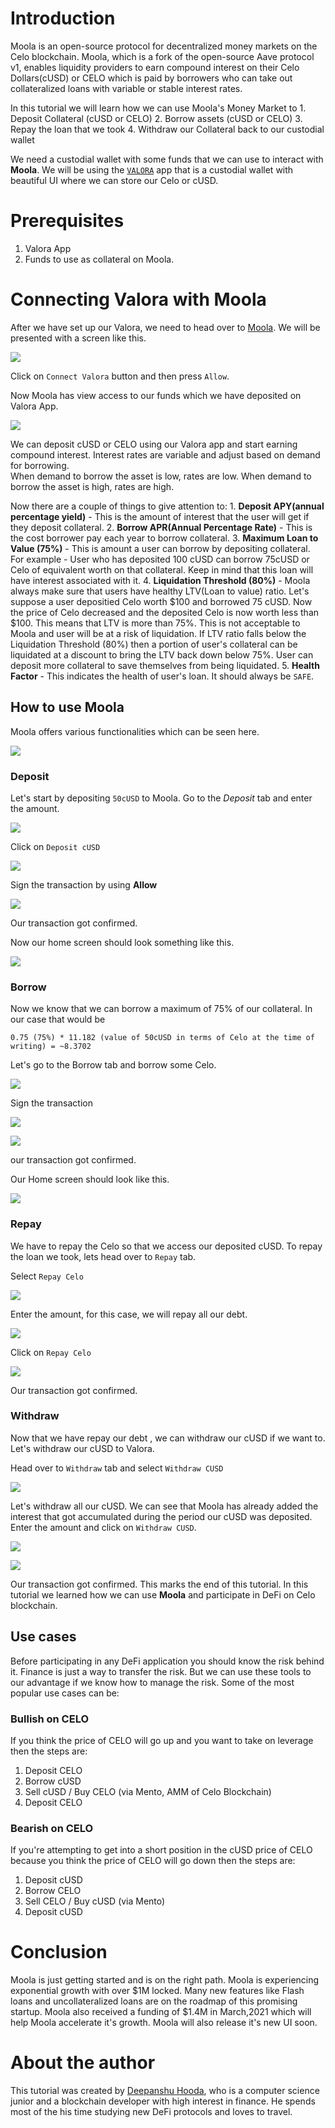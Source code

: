 # Introduction

Moola is an open-source protocol for decentralized money markets on the Celo blockchain. Moola, which is a fork of the open-source Aave protocol v1, enables liquidity providers to earn compound interest on their Celo Dollars\(cUSD\) or CELO which is paid by borrowers who can take out collateralized loans with variable or stable interest rates.

In this tutorial we will learn how we can use Moola's Money Market to 1. Deposit Collateral \(cUSD or CELO\) 2. Borrow assets \(cUSD or CELO\) 3. Repay the loan that we took 4. Withdraw our Collateral back to our custodial wallet

We need a custodial wallet with some funds that we can use to interact with **Moola**. We will be using the [`VALORA`](https://valoraapp.com/) app that is a custodial wallet with beautiful UI where we can store our Celo or cUSD.

# Prerequisites

1. Valora App
2. Funds to use as collateral on Moola.

# Connecting Valora with Moola

After we have set up our Valora, we need to head over to [Moola](https://app.moola.market/#/welcome). We will be presented with a screen like this.

![](https://imgur.com/0rayIk4.png)

Click on `Connect Valora` button and then press `Allow`.

Now Moola has view access to our funds which we have deposited on Valora App.

![](https://imgur.com/HXKeUlh.png)

We can deposit cUSD or CELO using our Valora app and start earning compound interest. Interest rates are variable and adjust based on demand for borrowing.  
When demand to borrow the asset is low, rates are low. When demand to borrow the asset is high, rates are high.

Now there are a couple of things to give attention to: 1. **Deposit APY\(annual percentage yield\)** - This is the amount of interest that the user will get if they deposit collateral. 2. **Borrow APR\(Annual Percentage Rate\)** - This is the cost borrower pay each year to borrow collateral. 3. **Maximum Loan to Value \(75%\)** - This is amount a user can borrow by depositing collateral. For example - User who has deposited 100 cUSD can borrow 75cUSD or Celo of equivalent worth on that collateral. Keep in mind that this loan will have interest associated with it. 4. **Liquidation Threshold \(80%\)** - Moola always make sure that users have healthy LTV\(Loan to value\) ratio. Let's suppose a user depositied Celo worth $100 and borrowed 75 cUSD. Now the price of Celo decreased and the deposited Celo is now worth less than $100. This means that LTV is more than 75%. This is not acceptable to Moola and user will be at a risk of liquidation. If LTV ratio falls below the Liquidation Threshold \(80%\) then a portion of user's collateral can be liquidated at a discount to bring the LTV back down below 75%. User can deposit more collateral to save themselves from being liquidated. 5. **Health Factor** - This indicates the health of user's loan. It should always be `SAFE`.

## How to use Moola

Moola offers various functionalities which can be seen here.

![](https://imgur.com/QmofT81.png)

### Deposit

Let's start by depositing `50cUSD` to Moola. Go to the _Deposit_ tab and enter the amount.

![](https://imgur.com/JGCQwc8.png)

Click on `Deposit cUSD`

![](https://imgur.com/9wAgbLu.png)

Sign the transaction by using **Allow**

![](https://imgur.com/ItsMXwH.png)

Our transaction got confirmed.

Now our home screen should look something like this.

![](https://imgur.com/tLiyGUc.png)

### Borrow

Now we know that we can borrow a maximum of 75% of our collateral. In our case that would be

```text
0.75 (75%) * 11.182 (value of 50cUSD in terms of Celo at the time of writing) = ~8.3702
```

Let's go to the Borrow tab and borrow some Celo.

![](https://imgur.com/804sw9e.png)

Sign the transaction

![](https://imgur.com/QuQlhHa.png)

![](https://imgur.com/YLIf6R8.png)

our transaction got confirmed.

Our Home screen should look like this.

![](https://imgur.com/3KRoWsA.png)

### Repay

We have to repay the Celo so that we access our deposited cUSD. To repay the loan we took, lets head over to `Repay` tab.

Select `Repay Celo`

![](https://imgur.com/f4ALBkm.png)

Enter the amount, for this case, we will repay all our debt.

![](https://imgur.com/LFI5mt7.png)

Click on `Repay Celo`

![](https://imgur.com/KFlxP4n.png)

Our transaction got confirmed.

### Withdraw

Now that we have repay our debt , we can withdraw our cUSD if we want to. Let's withdraw our cUSD to Valora.

Head over to `Withdraw` tab and select `Withdraw CUSD`

![](https://imgur.com/sqc4Sw1.png)

Let's withdraw all our cUSD. We can see that Moola has already added the interest that got accumulated during the period our cUSD was deposited. Enter the amount and click on `Withdraw CUSD`.

![](https://imgur.com/PFAhsNz.png)

![](https://imgur.com/o6yEbeC.png)

Our transaction got confirmed. This marks the end of this tutorial. In this tutorial we learned how we can use **Moola** and participate in DeFi on Celo blockchain.

## Use cases

Before participating in any DeFi application you should know the risk behind it. Finance is just a way to transfer the risk. But we can use these tools to our advantage if we know how to manage the risk. Some of the most popular use cases can be:

### Bullish on CELO

If you think the price of CELO will go up and you want to take on leverage then the steps are:

1. Deposit CELO
2. Borrow cUSD 
3. Sell cUSD / Buy CELO \(via Mento, AMM of Celo Blockchain\)
4. Deposit CELO 

### Bearish on CELO

If you're attempting to get into a short position in the cUSD price of CELO because you think the price of CELO will go down then the steps are:

1. Deposit cUSD
2. Borrow CELO 
3. Sell CELO / Buy cUSD  \(via Mento\)
4. Deposit cUSD

# Conclusion

Moola is just getting started and is on the right path. Moola is experiencing exponential growth with over $1M locked. Many new features like Flash loans and uncollateralized loans are on the roadmap of this promising startup. Moola also received a funding of $1.4M in March,2021 which will help Moola accelerate it's growth. Moola will also release it's new UI soon.

# About the author

This tutorial was created by [Deepanshu Hooda](https://github.com/gitofdeepanshu/), who is a computer science junior and a blockchain developer with high interest in finance. He spends most of the his time studying new DeFi protocols and loves to travel.